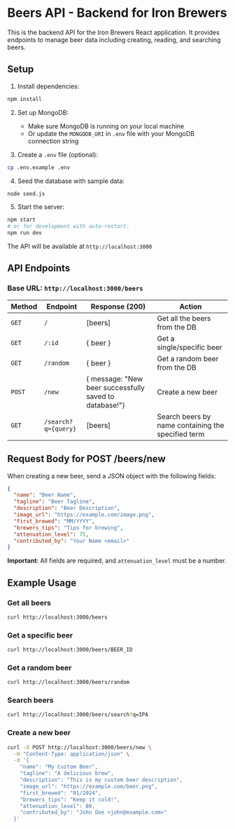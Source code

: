 # Beers API - Backend for Iron Brewers

This is the backend API for the Iron Brewers React application. It provides endpoints to manage beer data including creating, reading, and searching beers.

## Setup

1. Install dependencies:
```bash
npm install
```

2. Set up MongoDB:
   - Make sure MongoDB is running on your local machine
   - Or update the `MONGODB_URI` in `.env` file with your MongoDB connection string

3. Create a `.env` file (optional):
```bash
cp .env.example .env
```

4. Seed the database with sample data:
```bash
node seed.js
```

5. Start the server:
```bash
npm start
# or for development with auto-restart:
npm run dev
```

The API will be available at `http://localhost:3000`

## API Endpoints

### Base URL: `http://localhost:3000/beers`

| Method | Endpoint            | Response (200)                                         | Action                                                       |
| ------ | ------------------- | ------------------------------------------------------ | ------------------------------------------------------------ |
| `GET`  | `/`                 | [beers]                                                | Get all the beers from the DB                                |
| `GET`  | `/:id`              | { beer }                                               | Get a single/specific beer                                   |
| `GET`  | `/random`           | { beer }                                               | Get a random beer from the DB                                |
| `POST` | `/new`              | { message: "New beer successfully saved to database!"} | Create a new beer                                            |
| `GET`  | `/search?q={query}` | [beers]                                                | Search beers by name containing the specified term          |

## Request Body for POST /beers/new

When creating a new beer, send a JSON object with the following fields:

```json
{
  "name": "Beer Name",
  "tagline": "Beer Tagline",
  "description": "Beer Description",
  "image_url": "https://example.com/image.png",
  "first_brewed": "MM/YYYY",
  "brewers_tips": "Tips for brewing",
  "attenuation_level": 75,
  "contributed_by": "Your Name <email>"
}
```

**Important**: All fields are required, and `attenuation_level` must be a number.

## Example Usage

### Get all beers
```bash
curl http://localhost:3000/beers
```

### Get a specific beer
```bash
curl http://localhost:3000/beers/BEER_ID
```

### Get a random beer
```bash
curl http://localhost:3000/beers/random
```

### Search beers
```bash
curl http://localhost:3000/beers/search?q=IPA
```

### Create a new beer
```bash
curl -X POST http://localhost:3000/beers/new \
  -H "Content-Type: application/json" \
  -d '{
    "name": "My Custom Beer",
    "tagline": "A delicious brew",
    "description": "This is my custom beer description",
    "image_url": "https://example.com/beer.png",
    "first_brewed": "01/2024",
    "brewers_tips": "Keep it cold!",
    "attenuation_level": 80,
    "contributed_by": "John Doe <john@example.com>"
  }'
```